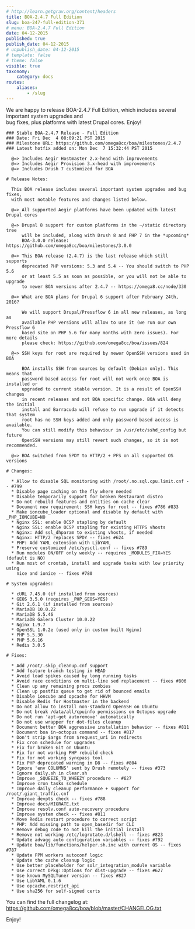 ```yaml
---
# http://learn.getgrav.org/content/headers
title: BOA-2.4.7 Full Edition
slug: boa-247-full-edition-371
# menu: BOA-2.4.7 Full Edition
date: 04-12-2015
published: true
publish_date: 04-12-2015
# unpublish_date: 04-12-2015
# template: false
# theme: false
visible: true
taxonomy:
    category: docs
routes:
    aliases:
        - /slug
---
```


 We are happy to release BOA-2.4.7 Full Edition, which includes several important system upgrades and  
 bug fixes, plus platforms with latest Drupal cores. Enjoy!

 
    ### Stable BOA-2.4.7 Release - Full Edition
    ### Date: Fri Dec  4 08:09:21 PST 2015
    ### Milestone URL: https://github.com/omega8cc/boa/milestones/2.4.7
    ### Latest hotfix added on: Mon Dec  7 15:32:44 PST 2015
    
      @=> Includes Aegir Hostmaster 2.x-head with improvements
      @=> Includes Aegir Provision 3.x-head with improvements
      @=> Includes Drush 7 customized for BOA
    
    # Release Notes:
    
      This BOA release includes several important system upgrades and bug fixes,
      with most notable features and changes listed below.
    
      @=> All supported Aegir platforms have been updated with latest Drupal cores
    
      @=> Drupal 8 support for custom platforms in the ~/static directory tree
          will be included, along with Drush 8 and PHP 7 in the *upcoming*
          BOA-3.0.0 release: https://github.com/omega8cc/boa/milestones/3.0.0
    
      @=> This BOA release (2.4.7) is the last release which still supports
          deprecated PHP versions: 5.3 and 5.4 -- You should switch to PHP 5.6
          or at least 5.5 as soon as possible, or you will not be able to upgrade
          to newer BOA versions after 2.4.7 -- https://omega8.cc/node/330
    
      @=> What are BOA plans for Drupal 6 support after February 24th, 2016?
    
          We will support Drupal/Pressflow 6 in all new releases, as long as
          available PHP versions will allow to use it (we run our own Pressflow 6
          based site on PHP 5.6 for many months with zero issues). For more details
          please check: https://github.com/omega8cc/boa/issues/824
    
      @=> SSH keys for root are required by newer OpenSSH versions used in BOA
    
          BOA installs SSH from sources by default (Debian only). This means that
          password based access for root will not work once BOA is installed or
          upgraded to current stable version. It is a result of OpenSSH changes
          in recent releases and not BOA specific change. BOA will deny the initial
          install and Barracuda will refuse to run upgrade if it detects that system
          root has no SSH keys added and only password based access is available.
          You can still modify this behaviour in /usr/etc/sshd_config but future
          OpenSSH versions may still revert such changes, so it is not recommended.
    
      @=> BOA switched from SPDY to HTTP/2 + PFS on all supported OS versions
    
    # Changes:
    
      * Allow to disable SQL monitoring with /root/.no.sql.cpu.limit.cnf -- #799
      * Disable page caching on the fly where needed
      * Disable temporarily support for broken Restaurant distro
      * Do not rebuild features and entities on cache clear
      * Document new requirement: SSH keys for root -- fixes #786 #833
      * Make ioncube_loader optional and disable by default with _PHP_IONCUBE=NO
      * Nginx SSL: enable OCSP stapling by default
      * Nginx SSL: enable OCSP stapling for existing HTTPS vhosts
      * Nginx: Add ssl_dhparam to existing vhosts, if needed
      * Nginx: HTTP/2 replaces SPDY -- fixes #624
      * PHP: Add YAML extension with LibYAML
      * Preserve customized /etc/sysctl.conf -- fixes #789
      * Run modules ON/OFF only weekly -- requires _MODULES_FIX=YES (default is NO)
      * Run most of crontab, install and upgrade tasks with low priority using
        nice and ionice -- fixes #780
    
    # System upgrades:
    
      * cURL 7.45.0 (if installed from sources)
      * GEOS 3.5.0 (requires _PHP_GEOS=YES)
      * Git 2.6.1 (if installed from sources)
      * MariaDB 10.0.22
      * MariaDB 5.5.46
      * MariaDB Galera Cluster 10.0.22
      * Nginx 1.9.7
      * OpenSSL 1.0.2e (used only in custom built Nginx)
      * PHP 5.5.30
      * PHP 5.6.16
      * Redis 3.0.5
    
    # Fixes:
    
      * Add /root/.skip_cleanup.cnf support
      * Add feature branch testing in HEAD
      * Avoid load spikes caused by long running tasks
      * Avoid race conditions on multi-line sed replacement -- fixes #806
      * Clean up any remaining procs zombies
      * Clean up postfix queue to get rid of bounced emails
      * Disable ioncube and opcache for HHVM
      * Disable Redis for Hostmaster in the backend
      * Do not allow to install non-standard OpenSSH on Ubuntu
      * Do not break /data/all/cpuinfo permissions on Octopus upgrade
      * Do not run 'apt-get autoremove' automatically
      * Do not use wrapper for dot-files cleanup
      * Document better BOA aggressive installation behavior -- fixes #811
      * Document boa in-octopus command -- fixes #817
      * Don't strip $args from $request_uri in redirects
      * Fix cron schedule for upgrades
      * Fix for broken Git on Ubuntu
      * Fix for not working PHP rebuild check
      * Fix for not working syncpass tool
      * Fix PHP deprecated warning in D8 -- fixes #804
      * Ignore 'env COLUMNS' sent by Drush remotely -- fixes #373
      * Ignore daily.sh in clear.sh
      * Improve _SQUEEZE_TO_WHEEZY procedure -- #627
      * Improve cron tasks schedule
      * Improve daily cleanup performance + support for /root/.giant_traffic.cnf
      * Improve devpts check -- fixes #788
      * Improve docs/MIGRATE.txt
      * Improve resolv.conf auto-recovery procedure
      * Improve system check -- fixes #811
      * Move Redis restart procedure to correct script
      * PHP: Add missing path to open_basedir for CLI
      * Remove debug code to not kill the initial install
      * Remove not working /etc/logrotate.d/lshell -- fixes #823
      * Update advagg auto configuration variables -- fixes #792
      * Update boa/lib/functions/helper.sh.inc with current OS -- fixes #787
      * Update FPM workers autoconf logic
      * Update the cache cleanup logic
      * Use better placeholder for solr_integration_module variable
      * Use correct DPkg::Options for dist-upgrade -- fixes #627
      * Use known MySQLTuner version -- fixes #827
      * Use LibYAML 0.1.6
      * Use opcache.restrict_api
      * Use sha256 for self-signed certs


 You can find the full changelog at: https://github.com/omega8cc/boa/blob/master/CHANGELOG.txt

Enjoy!